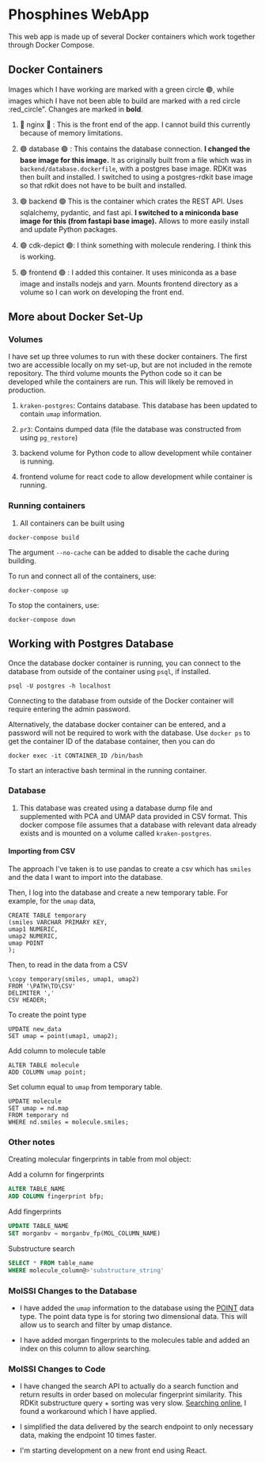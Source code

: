 # Phosphines WebApp

This web app is made up of several Docker containers which work together through Docker Compose.

## Docker Containers

Images which I have working are marked with a green circle :green_circle:, while images which I have not been able to build are marked with a red circle :red_circle". Changes are marked in **bold**.

1. :red_circle: nginx :red_circle: : This is the front end of the app. I cannot build this currently because of memory limitations.

2. :green_circle: database :green_circle: : This contains the database connection. **I changed the base image for this image.** It as originally built from a file which was in `backend/database.dockerfile`, with a postgres base image. RDKit was then built and installed. I switched to using a postgres-rdkit base image so that rdkit does not have to be built and installed.

3. :green_circle: backend :green_circle: This is the container which crates the REST API. Uses sqlalchemy, pydantic, and fast api. **I switched to a miniconda base image for this (from fastapi base image).** Allows to more easily install and update Python packages.

4. :green_circle: cdk-depict :green_circle:: I think something with molecule rendering. I think this is working.

5. :green_circle: frontend :green_circle: : I added this container. It uses miniconda as a base image and installs nodejs and yarn. Mounts frontend directory as a volume so I can work on developing the front end.

## More about Docker Set-Up

### Volumes
I have set up three volumes to run with these docker containers. The first two are accessible locally on my set-up, but are not included in the remote repository. The third volume mounts the Python code so it can be developed while the containers are run. This will likely be removed in production.

1. `kraken-postgres`: Contains database. This database has been updated to contain `umap` information.

2. `pr3`: Contains dumped data (file the database was constructed from using `pg_restore`)

3. backend volume for Python code to allow development while container is running.

4. frontend volume for react code to allow development while container is running.

### Running containers
1. All containers can be built using

```
docker-compose build
```

The argument `--no-cache` can be added to disable the cache during building.

To run and connect all of the containers, use:

```
docker-compose up
```

To stop the containers, use:

```
docker-compose down
```

## Working with Postgres Database
Once the database docker container is running, you can connect to the database from outside of the container using `psql`, if installed.

```
psql -U postgres -h localhost
```
Connecting to the database from outside of the Docker container will require entering the admin password.

Alternatively, the database docker container can be entered, and a password will not be required to work with the database. Use `docker ps` to get the container ID of the database container, then you can do

```
docker exec -it CONTAINER_ID /bin/bash
```

To start an interactive bash terminal in the running container.

### Database
1. This database was created using a database dump file and supplemented with PCA and UMAP data provided in CSV format. This docker compose file assumes that a database with relevant data already exists and is mounted on a volume called `kraken-postgres`.

#### Importing from CSV
The approach I've taken is to use pandas to create a csv which has `smiles` and the data I want to import into the database. 

Then, I log into the database and create a new temporary table. For example, for the `umap` data,

```
CREATE TABLE temporary
(smiles VARCHAR PRIMARY KEY,
umap1 NUMERIC,
umap2 NUMERIC,
umap POINT
);
```

Then, to read in the data from a CSV

```
\copy temporary(smiles, umap1, umap2)
FROM '\PATH\TO\CSV'
DELIMITER ','
CSV HEADER;
```

To create the point type

```
UPDATE new_data
SET umap = point(umap1, umap2);
```

Add column to molecule table

```
ALTER TABLE molecule
ADD COLUMN umap point;
```

Set column equal to `umap` from temporary table.

```
UPDATE molecule
SET umap = nd.map
FROM temporary nd
WHERE nd.smiles = molecule.smiles;
```

### Other notes

Creating molecular fingerprints in table from mol object:

Add a column for fingerprints

```sql
ALTER TABLE_NAME
ADD COLUMN fingerprint bfp;
```

Add fingerprints

```sql
UPDATE TABLE_NAME
SET morganbv = morganbv_fp(MOL_COLUMN_NAME)
```

Substructure search

```sql
SELECT * FROM table_name
WHERE molecule_column@>'substructure_string'
```

### MolSSI Changes to the Database
- I have added the `umap` information to the database using the [POINT](https://www.postgresql.org/docs/current/datatype-geometric.html) data type. The point data type is for storing two dimensional data. This will allow us to search and filter by umap distance.

- I have added morgan fingerprints to the molecules table and added an index on this column to allow searching.

### MolSSI Changes to Code
- I have changed the search API to actually do a search function and return results in order based on molecular fingerprint similarity. This RDKit substructure query + sorting was very slow. [Searching online](https://depth-first.com/articles/2021/08/11/the-rdkit-postgres-ordered-substructure-search-problem/), I found a workaround which I have applied.

- I simplified the data delivered by the search endpoint to only necessary data, making the endpoint 10 times faster.

- I'm starting development on a new front end using React.
